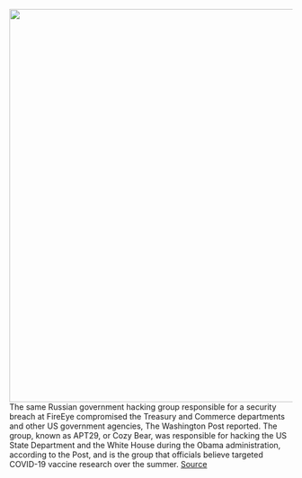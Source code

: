 <img src='https://cdn.vox-cdn.com/thumbor/GW_Psq7siQfsS-1vVPuGpx4-AYA=/0x0:2040x1360/1200x800/filters:focal(857x517:1183x843)/cdn.vox-cdn.com/uploads/chorus_image/image/68506685/acastro_170629_1777_0008.0.jpg' width='700px' /><br/>
The same Russian government hacking group responsible for a security breach at FireEye compromised the Treasury and Commerce departments and other US government agencies, The Washington Post reported. The group, known as APT29, or Cozy Bear, was responsible for hacking the US State Department and the White House during the Obama administration, according to the Post, and is the group that officials believe targeted COVID-19 vaccine research over the summer.
<a href='https://www.theverge.com/2020/12/13/22173035/hackers-russia-breached-us-government-agencies-email-cozy-bear'> Source <a/>